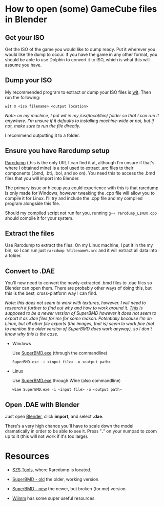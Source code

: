 # How to open (some) GameCube files in Blender

## Get your ISO

Get the ISO of the game you would like to dump ready. Put it wherever you would like the dump to occur. If you have the game in any other format, you should be able to use Dolphin to convert it to ISO, which is what this will assume you have.

## Dump your ISO

My recommended program to extract or dump your ISO files is [wit](https://wit.wiimm.de/). Then run the following:

`wit X <iso filename> <output location>`

*Note: on my machine, I put wit in my /usr/local/bin/ folder so that I can run it anywhere. I'm unsure if it defaults to installing machine-wide or not, but if not, make sure to run the file directly.*

I recommend outputting it to a folder.

## Ensure you have Rarcdump setup

[Rarcdump](https://github.com/mrysav/szstools) (this is the only URL I can find it at, although I'm unsure if that's where I obtained mine) is a tool used to extract .arc files to their components (.bmd, .bti, .bol, and so on). You need this to access the .bmd files that you will import into Blender.



The primary issue or hiccup you could experience with this is that rarcdump is only made for Windows, however tweaking the .cpp file will allow you to compile it for Linux. I'll try and include the .cpp file and my compiled program alongside this file.



Should my compiled script not run for you, running `g++ rarcdump_LINUX.cpp` should compile it for your system.

## Extract the files

Use Rarcdump to extract the files. On my Linux machine, I put it in the my bin, so I can run just `rarcdump %filename%.arc` and it will extract all data into a folder.

## Convert to .DAE

You'll now need to convert the newly-extracted .bmd files to .dae files so Blender can open them. There are probably other ways of doing this, but this is the best, cross-platform way I can find.



*Note: this does not seem to work with textures, however. I will need to research it further to find out why and how to work around it. [This](https://github.com/RenolY2/SuperBMD) is supposed to be a newer version of SuperBMD however it does not seem to export it as .dae files for me for some reason. Potentially because I'm on Linux, but all other file exports (the images, that is) seem to work fine (not to mention the older version of SuperBMD does work anyway), so I don't know why this is the case.*



- Windows
  
  Use [SuperBMD.exe](https://github.com/Sage-of-Mirrors/SuperBMD) (through the commandline)
  
  `SuperBMD.exe -i <input file> -o <output path>`

- Linux
  
  Use [SuperBMD.exe](https://github.com/Sage-of-Mirrors/SuperBMD) through Wine (also commandline)
  
  `wine SuperBMD.exe -i <input file> -o <output path>`

## Open .DAE with Blender

Just open [Blender](https://www.blender.org/), click **import**, and select **.dae**.

There's a very high chance you'll have to scale down the model dramatically in order to be able to see it. Press "**.**" on your numpad to zoom up to it (this will not work if it's too large).

# Resources

- [SZS Tools](https://github.com/mrysav/szstools), where Rarcdump is located.

- [SuperBMD - old](https://github.com/Sage-of-Mirrors/SuperBMD) the older, working version.

- [SuperBMD - new](https://github.com/RenolY2/SuperBMD) the newer, but broken (for me) version.

- [Wiimm](https://wiimm.de/) has some super useful resources.


